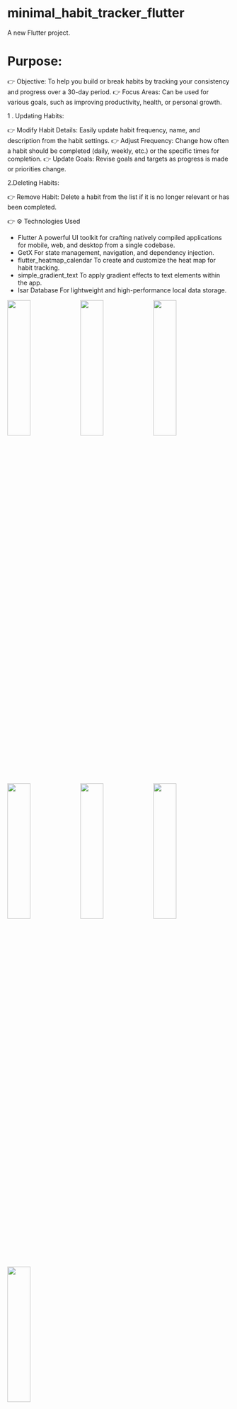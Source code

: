 # minimal_habit_tracker_flutter


A new Flutter project.

# Purpose:

👉 Objective: To help you build or break habits by tracking your consistency and progress over a 30-day period.
👉 Focus Areas: Can be used for various goals, such as improving productivity, health, or personal growth.

1 . Updating Habits:

👉 Modify Habit Details: Easily update habit frequency, name, and description from the habit settings.
👉 Adjust Frequency: Change how often a habit should be completed (daily, weekly, etc.) or the specific times for completion.
👉 Update Goals: Revise goals and targets as progress is made or priorities change.

2.Deleting Habits:

👉 Remove Habit: Delete a habit from the list if it is no longer relevant or has been completed.

👉 ⚙️ Technologies Used

 * Flutter A powerful UI toolkit for crafting natively compiled applications for mobile, web, and desktop from a single codebase.
 * GetX For state management, navigation, and dependency injection.
 * flutter_heatmap_calendar  To create and customize the heat map for habit tracking.
 * simple_gradient_text To apply gradient effects to text elements within the app.
 * Isar Database  For lightweight and high-performance local data storage.

<p>
  <img src="https://github.com/user-attachments/assets/60f8c900-466f-488b-9225-2a4cddfc8f19" height=28% width=32%>
    <img src="https://github.com/user-attachments/assets/59a2e34b-73d0-42c3-88a8-f184a98e11a8" height=28% width=32%>
    <img src="https://github.com/user-attachments/assets/8ab2c371-5134-4e3c-ad09-54742a9acf43" height=28% width=32%>
    <img src="https://github.com/user-attachments/assets/8ecf7ff5-fb4c-453a-8859-784b137f9e1c" height=28% width=32%>
    <img src="https://github.com/user-attachments/assets/b8d9a08c-ef4c-49f8-8213-7ca8cc40cd1a" height=28% width=32%>
    <img src="https://github.com/user-attachments/assets/c165f204-7edb-4957-b80d-81663e66746e" height=28% width=32%>
    <img src="https://github.com/user-attachments/assets/53ffe669-5696-4e15-8933-02fb95127114" height=28% width=32%>
  </p>


https://github.com/user-attachments/assets/0f5c6033-6a4c-4b29-aa7d-5dc9d3d5d53f

